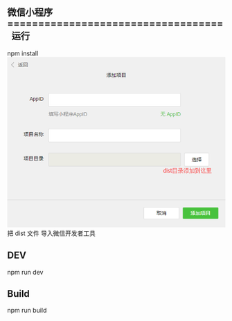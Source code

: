 微信小程序
===================================  
运行
-----------------------------------  
 npm install<br />
  ![image](https://github.com/sunchenyang/first-wxapp/blob/master/img.png)
 <br />把  dist 文件 导入微信开发者工具
 
 DEV
-----------------------------------  
 npm run dev
 
 Build
-----------------------------------  
npm run build
